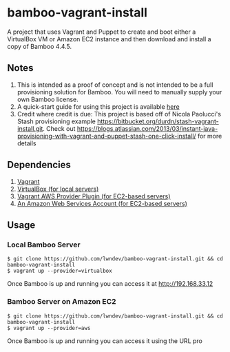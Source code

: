 bamboo-vagrant-install
===================

A project that uses Vagrant and Puppet to create and boot either a VirtualBox VM or Amazon EC2 instance and then download and install a copy of Bamboo 4.4.5.  

## Notes

1. This is intended as a proof of concept and is not intended to be a full provisioning solution for Bamboo.  You will need to manually supply your own Bamboo license.
2. A quick-start guide for using this project is available [here](http://www.lwndev.com/posts/2013/4/21/tutorial-using-the-vagrant-aws-provider-plugin-to-create-a-bamboo-ci-server-in-the-cloud) 
3. Credit where credit is due: This project is based off of Nicola Paolucci's Stash provisioning example https://bitbucket.org/durdn/stash-vagrant-install.git. Check out https://blogs.atlassian.com/2013/03/instant-java-provisioning-with-vagrant-and-puppet-stash-one-click-install/ for more details

## Dependencies

1. [Vagrant](http://downloads.vagrantup.com/)
2. [VirtualBox (for local servers)](https://www.virtualbox.org/wiki/Downloads)
3. [Vagrant AWS Provider Plugin (for EC2-based servers)](https://github.com/mitchellh/vagrant-aws)
4. [An Amazon Web Services Account (for EC2-based servers)](http://aws.amazon.com)


## Usage

### Local Bamboo Server

	$ git clone https://github.com/lwndev/bamboo-vagrant-install.git && cd bamboo-vagrant-install
	$ vagrant up --provider=virtualbox

Once Bamboo is up and running you can access it at http://192.168.33.12

### Bamboo Server on Amazon EC2

	$ git clone https://github.com/lwndev/bamboo-vagrant-install.git && cd bamboo-vagrant-install
	$ vagrant up --provider=aws

Once Bamboo is up and running you can access it using the URL pro